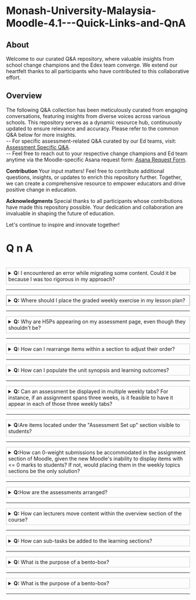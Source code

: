 # Monash-University-Malaysia-Moodle-4.1---Quick-Links-and-QnA

## About
Welcome to our curated Q&A repository, where valuable insights from school change champions and the Edex team converge. We extend our heartfelt thanks to all participants who have contributed to this collaborative effort.

## Overview
The following Q&A collection has been meticulously curated from engaging conversations, featuring insights from diverse voices across various schools. This repository serves as a dynamic resource hub, continuously updated to ensure relevance and accuracy.
Please refer to the common Q&A below for more insights. <br> 
-- For specific assessment-related Q&A curated by our Ed teams, visit: [Assessment Specific Q&A](https://www.monash.edu/learning-teaching/TeachHQ/moodle/digital-learning-uplift/_nocache#tabs__3520132-03).<br>
-- Feel free to reach out to your respective change champions and Ed team anytime via the Moodle-specific Asana request form: [Asana Request Form](https://form.asana.com/?k=q1Y9ZVYYYDYaIGB4-gjJ_Q&d=943385589454630).<br>

<b> Contribution </b>
Your input matters! Feel free to contribute additional questions, insights, or updates to enrich this repository further. Together, we can create a comprehensive resource to empower educators and drive positive change in education.

<b> Acknowledgments </b>
Special thanks to all participants whose contributions have made this repository possible. Your dedication and collaboration are invaluable in shaping the future of education.

Let's continue to inspire and innovate together!

# Q n A
<br>

<!--  1----------------------------------------------->
<details  style="border: 1px solid #ccc; padding: 5px;">
<summary> <b>Q:</b> I encountered an error while migrating some content. Could it be because I was too rigorous in my approach?
</summary>
<br> <b>A:</b>
<p>
<img src="https://github.com/nimbusr/Monash-University-Malaysia-Moodle-4.1---Quick-Links-and-QnA/blob/main/Images/miscellaneuos_1.png" alt="Fig: Example of the error encountered" />
 <b>Fig: Example of the error encountered.</b>
</p>
It's possible that the error occurred because your actions were too rigorous during the migration. It's a good idea to find a balance between thoroughness and avoiding unintended consequences. In this case, moving the page backward and redoing it seems to have resolved the issue.
</details>

---

<!--  2---------------------------------------------->

<details style="border: 1px solid #999; padding: 5px;">

<summary> <b>Q:</b> Where should I place the graded weekly exercise in my lesson plan? </summary>
<br> <b>A:</b>
<p>
<img src="https://github.com/nimbusr/Monash-University-Malaysia-Moodle-4.1---Quick-Links-and-QnA/blob/main/Images/assignment_wraup_section.png" alt="Fig: Example of the error encountered" />
<br>
   <b>Fig: Example of the populated assignments sourced from wrapup section.</b>
</p>


Yes, you could place the graded weekly exercise at the end of your lesson plan, in the "wrap-up" section and they will show in the assessment summary table. 
</details>

---

<!--  3----------------------------------------------->
<details  style="border: 1px solid #ccc; padding: 5px;">

<summary> <b>Q:</b> Why are H5Ps appearing on my assessment page, even though they shouldn't be? </summary>
<br> <b>A:</b>
This is happening because some of your H5Ps are currently set to have a graded value. By default, graded activities show up on the assessment page.

To fix this, follow these steps:<br> 

-- Go to the "Gradebook setup" section. <br> 
-- Identify the H5Ps that are causing the issue. <br> 
-- Change the weight of each H5P to 0%. This essentially removes their grading value.<br> 

Once you've adjusted the weight for all relevant H5Ps, the assessment page should no longer display them.

</details>

---

<!--  4----------------------------------------------->
<details  style="border: 1px solid #ccc; padding: 5px;">

<summary> <b>Q:</b> How can I rearrange items within a section to adjust their order? </summary>
<br> <b>A:</b>
To rearrange items within a section to adjust their order in Moodle, follow these steps: <br>

-- Hover over any activity block within the section.<br>
-- You will notice crosshairs appearing; use them to grab the activity block. <br>
-- Drag the block to the desired position within the section. <br>
-- Drop the block in its new position to rearrange the items. <br>
However, please note that this feature may not work for activities in the "Overview" section. In such cases, you will need to use the mass actions block to move items. Additionally, ensure that there is content present in the destination subsection for seamless movement across subsections.

</details>

---

<!--  5----------------------------------------------->
<details  style="border: 1px solid #ccc; padding: 5px;">

<summary> <b>Q:</b> How can I populate the unit synopsis and learning outcomes? </summary>
<br> <b>A:</b>
The unit synopsis and learning outcomes are automatically populated from the handbook.

</details>

---

<!--  6----------------------------------------------->
<details  style="border: 1px solid #ccc; padding: 5px;">

<summary> <b>Q:</b> Can an assessment be displayed in multiple weekly tabs? For instance, if an assignment spans three weeks, is it feasible to have it appear in each of those three weekly tabs? </summary>
<br> <b>A:</b>
No, having multiple submission boxes is equivalent to having multiple assessments.
</details>

---

<!--  7----------------------------------------------->
<details  style="border: 1px solid #ccc; padding: 5px;">

<summary> <b>Q:</b>Are items located under the "Assessment Set up" section visible to students? </summary>
<br> <b>A:</b>
No, items located under the "Assessment Set up" section are supposed to be hidden from students.

</details>

---

<!--  8----------------------------------------------->
<details  style="border: 1px solid #ccc; padding: 5px;">

<summary> <b>Q:</b>How can 0-weight submissions be accommodated in the assignment section of Moodle, given the new Moodle's inability to display items with <= 0 marks to students? If not, would placing them in the weekly topics sections be the only solution? </summary>
<br> <b>A:</b>
 The 0-weight submissions need to be placed in the learning section, as they do not appear in the assessment tab. However, one workaround involves including a description and link to the related peer-review activity within the description of the "parent" assessment. This approach ensures visibility of the peer-review activity in the assessment tab's description area, although it remains absent from the assessment overview table.
</details>

---

<!--  9----------------------------------------------->
<details  style="border: 1px solid #ccc; padding: 5px;">

<summary> <b>Q:</b>How are the assessments arranged? </summary>
<br> <b>A:</b>
 The dynamic page for the assessment summary is automatically sorted based on the submission deadline in temporal order.
</details>

---

<!--  10----------------------------------------------->
<details  style="border: 1px solid #ccc; padding: 5px;">

<summary> <b>Q:</b> How can lecturers move content within the overview section of the course? </summary>
<br> <b>A:</b>
Only administrators have the permission to move content within the overview section. Lecturers do not have the ability to perform this action. Please raise an Asana request for this. </details>

---

<!--  11----------------------------------------------->
<details  style="border: 1px solid #ccc; padding: 5px;">

<summary> <b>Q:</b> How can sub-tasks be added to the learning sections?</summary>
<br> <b>A:</b>
<p>
<img src="https://github.com/nimbusr/Monash-University-Malaysia-Moodle-4.1---Quick-Links-and-QnA/blob/main/Images/sub_tasks_learning.png" alt="Fig: Example of the error encountered" />
 <b>Fig: An example of multiple sub-tasks under the three learning sections, this enables tracking of learning journey.</b>
</p>


Educators have the capability to add sub-tasks under each section. However, ensuring accurate task counts necessitates the enabling of completion tracking in relevant activities and resources.
</details>

---

<!--  12----------------------------------------------->
<details  style="border: 1px solid #ccc; padding: 5px;">

<summary> <b>Q:</b> What is the purpose of a bento-box?</summary>
<br> <b>A:</b>


The Bento Box feature will offer a summary for the selected topic
</details>

---

<!--  13----------------------------------------------->
<details  style="border: 1px solid #ccc; padding: 5px;">

<summary> <b>Q:</b> What is the purpose of a bento-box?</summary>
<br> <b>A:</b>


The Bento Box feature will offer a summary for the selected topic
</details>

---
